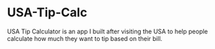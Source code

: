 # USA-Tip-Calc

USA Tip Calculator is an app I built after visiting the USA to help people calculate how much they want to tip based on their bill.
